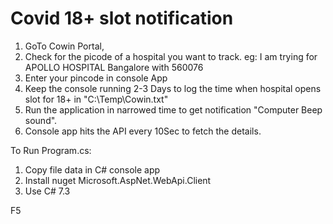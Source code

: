 # Covid 18+ slot notification

1. GoTo Cowin Portal, 
2. Check for the picode of a hospital you want to track. eg: I am trying for APOLLO HOSPITAL  Bangalore with 560076
3. Enter your pincode in console App
4. Keep the console running 2-3 Days to log the time when hospital opens slot for 18+ in "C:\Temp\Cowin.txt"
5. Run the application in narrowed time to get notification "Computer Beep sound".
6. Console app hits the API every 10Sec to fetch the details.


To Run Program.cs:
1. Copy file data in C# console app
2. Install nuget Microsoft.AspNet.WebApi.Client
3. Use C# 7.3

F5
